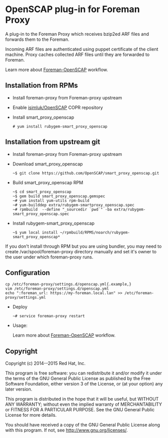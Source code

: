 # OpenSCAP plug-in for Foreman Proxy

A plug-in to the Foreman Proxy which receives bzip2ed ARF files
and forwards them to the Foreman.

Incoming ARF files are authenticated using puppet certificate of
the client machine. Proxy caches collected ARF files until they
are forwarded to Foreman.

Learn more about [Foreman-OpenSCAP](https://github.com/OpenSCAP/foreman_openscap) workflow.

## Installation from RPMs

- Install foreman-proxy from Foreman-proxy upstream

- Enable [isimluk/OpenSCAP](https://copr.fedoraproject.org/coprs/isimluk/OpenSCAP/) COPR repository

- Install smart_proxy_openscap

  ```
  # yum install rubygem-smart_proxy_openscap
  ```

## Installation from upstream git

- Install foreman-proxy from Foreman-proxy upstream
- Download smart_proxy_openscap

  ```
  ~$ git clone https://github.com/OpenSCAP/smart_proxy_openscap.git
  ```

- Build smart_proxy_openscap RPM

  ```
  ~$ cd smart_proxy_openscap
  ~$ gem build smart_proxy_openscap.gemspec
  ~# yum install yum-utils rpm-build
  ~# yum-builddep extra/rubygem-smartproxy_openscap.spec
  ~# rpmbuild  --define "_sourcedir `pwd`" -ba extra/rubygem-smart_proxy_openscap.spec
  ```

- Install rubygem-smart_proxy_openscap

  ```
  ~$ yum local install ~/rpmbuild/RPMS/noarch/rubygem-smart_proxy_openscap*
  ```

If you don't install through RPM but you are using bundler, you may need to create 
/var/spool/foreman-proxy directory manually and set it's owner to the user under which 
foreman-proxy runs.

## Configuration

  ```
  cp /etc/foreman-proxy/settings.d/openscap.yml{.example,}
  vim /etc/foreman-proxy/settings.d/openscap.yml
  echo ":foreman_url: https://my-foreman.local.lan" >> /etc/foreman-proxy/settings.yml
  ```

- Deploy

  ```
  ~# service foreman-proxy restart
  ```

- Usage:

  Learn more about [Foreman-OpenSCAP](https://github.com/OpenSCAP/foreman_openscap) workflow.

## Copyright

Copyright (c) 2014--2015 Red Hat, Inc.

This program is free software: you can redistribute it and/or modify
it under the terms of the GNU General Public License as published by
the Free Software Foundation, either version 3 of the License, or
(at your option) any later version.

This program is distributed in the hope that it will be useful,
but WITHOUT ANY WARRANTY; without even the implied warranty of
MERCHANTABILITY or FITNESS FOR A PARTICULAR PURPOSE.  See the
GNU General Public License for more details.

You should have received a copy of the GNU General Public License
along with this program.  If not, see <http://www.gnu.org/licenses/>.
